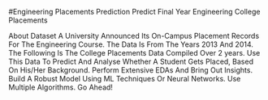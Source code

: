 #Engineering Placements Prediction
Predict Final Year Engineering College Placements

About Dataset
A University Announced Its On-Campus Placement Records For The Engineering Course. The Data Is From The Years 2013 And 2014.
The Following Is The College Placements Data Compiled Over 2 years. Use This Data To Predict And Analyse Whether A Student Gets Placed, Based On His/Her Background.
Perform Extensive EDAs And Bring Out Insights.
Build A Robust Model Using ML Techniques Or Neural Networks. Use Multiple Algorithms.
Go Ahead!
